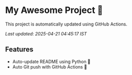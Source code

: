 # My Awesome Project 🚀

This project is automatically updated using GitHub Actions.

_Last updated: 2025-04-21 04:45:17 IST_

## Features
- Auto-update README using Python 🐍
- Auto Git push with GitHub Actions 🤖
